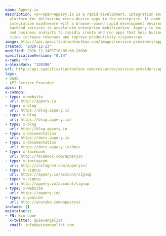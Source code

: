 ```yaml
---
name: Appery.io
description: <p><span>Appery.io is a rapid development, integration and deployment
  platform for delivering cross-device apps in the enterprise. It combines enterprise-grade
  integration middleware with a browser-based rapid development environment and mobile
  backend services to accelerate enterprise mobilization. Appery.io enables developers
  and business analysts to rapidly create and run apps that help businesses of all
  sizes increase revenues and improve productivity.</span></p>
image: http://api.specificationtoolbox.com/images/service-providers/appery-io.jpg
created: "2020-12-23"
modified: 2020-12-24PST10:05:00-28800
specificationVersion: "0.14"
x-rank: "7"
x-alexaRank: "120386"
url: http://api.specificationtoolbox.com/resources/service-providers/appery-io/
tags:
- BaaS
- API Service Provider
apis: []
x-common:
- type: x-website
  url: http://appery.io
- type: x-blog
  url: https://blog.appery.io
- type: x-blog
  url: https://blog.appery.io/
- type: x-blog
  url: http://blog.appery.io
- type: x-documentation
  url: https://docs.appery.io
- type: x-documentation
  url: https://docs.appery.io/docs
- type: x-facebook
  url: http://facebook.com/apperyio
- type: x-instagram
  url: http://instagram.com/apperyio/
- type: x-signup
  url: https://appery.io/account/signup
- type: x-signup
  url: http://appery.io/account/signup
- type: x-website
  url: https://appery.io/
- type: x-youtube
  url: http://youtube.com/apperyio
include: []
maintainers:
- FN: Kin Lane
  x-twitter: apievangelist
  email: info@apievangelist.com
...
```

